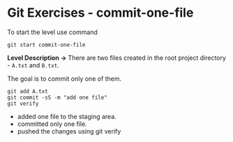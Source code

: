 # Git Exercises - commit-one-file 

To start the level use command
```
git start commit-one-file
```

**Level Description ->** There are two files created in the root project directory - `A.txt` and `B.txt`.

The goal is to commit only one of them.

```
git add A.txt 
git commit -sS -m "add one file"
git verify
```
- added one file to the staging area.
- committed only one file.
- pushed the changes using git verify